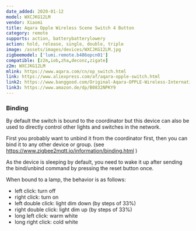 ```yaml
---
date_added: 2020-01-12
model: WXCJKG12LM
vendor: Xiaomi
title: Aqara Opple Wireless Scene Switch 4 Button
category: remote
supports: action, batterybatterylowery
action: hold, release, single, double, triple
image: /assets/images/devices/WXCJKG12LM.jpg
zigbeemodel: ['lumi.remote.b486opcn01']
compatible: [z2m,iob,zha,deconz,zigate]
z2m: WXCJKG12LM
mlink: https://www.aqara.com/cn/op_switch.html
link: https://www.aliexpress.com/af/aqara-opple-switch.html
link2: https://www.banggood.com/Original-Aqara-OPPLE-Wireless-International-Version-Smart-Switch-Work-With-Apple-HomeKit-Xiaomi-Eco-System-p-1588700.html
link3: https://www.amazon.de/dp/B0832NPKY9
---
```

### Binding
By default the switch is bound to the coordinator but this device can also be used to directly control other lights and switches in the network.

First you probably want to unbind it from the coordinator first, then you can bind it to any other device or group. (see https://www.zigbee2mqtt.io/information/binding.html )

As the device is sleeping by default, you need to wake it up after sending the bind/unbind command by pressing the reset button once.

When bound to a lamp, the behavior is as follows:
- left click: turn off
- right click: turn on
- left double click: light dim down (by steps of 33%)
- right double click: light dim up (by steps of 33%)
- long left click: warm white
- long right click: cold white

